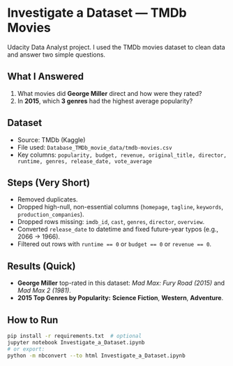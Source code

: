 # Investigate a Dataset — TMDb Movies

Udacity Data Analyst project. I used the TMDb movies dataset to clean data and answer two simple questions.

## What I Answered
1) What movies did **George Miller** direct and how were they rated?
2) In **2015**, which **3 genres** had the highest average popularity?

## Dataset
- Source: TMDb (Kaggle)
- File used: `Database_TMDb_movie_data/tmdb-movies.csv`
- Key columns: `popularity, budget, revenue, original_title, director, runtime, genres, release_date, vote_average`

## Steps (Very Short)
- Removed duplicates.
- Dropped high-null, non-essential columns (`homepage`, `tagline`, `keywords`, `production_companies`).
- Dropped rows missing: `imdb_id`, `cast`, `genres`, `director`, `overview`.
- Converted `release_date` to datetime and fixed future-year typos (e.g., 2066 → 1966).
- Filtered out rows with `runtime == 0` or `budget == 0` or `revenue == 0`.

## Results (Quick)
- **George Miller** top-rated in this dataset: *Mad Max: Fury Road (2015)* and *Mad Max 2 (1981)*.
- **2015 Top Genres by Popularity:** **Science Fiction**, **Western**, **Adventure**.

## How to Run
```bash
pip install -r requirements.txt  # optional
jupyter notebook Investigate_a_Dataset.ipynb
# or export:
python -m nbconvert --to html Investigate_a_Dataset.ipynb
